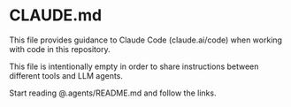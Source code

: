 # CLAUDE.md

This file provides guidance to Claude Code (claude.ai/code) when working with code in this repository.

This file is intentionally empty in order to share instructions between different tools and LLM agents.

Start reading @.agents/README.md and follow the links.
